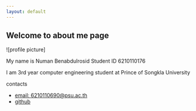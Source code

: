 ```yaml
---
layout: default
---
```


## Welcome to about me page

![profile picture]

My name is Numan Benabdulrosid Student ID 6210110176

I am 3rd year computer engineering student at Prince of Songkla University


contacts
  - [email: 6210110690@psu.ac.th](mailto:6210110176@psu.ac.th)
  - [github](https://github.com/HimRahim)

